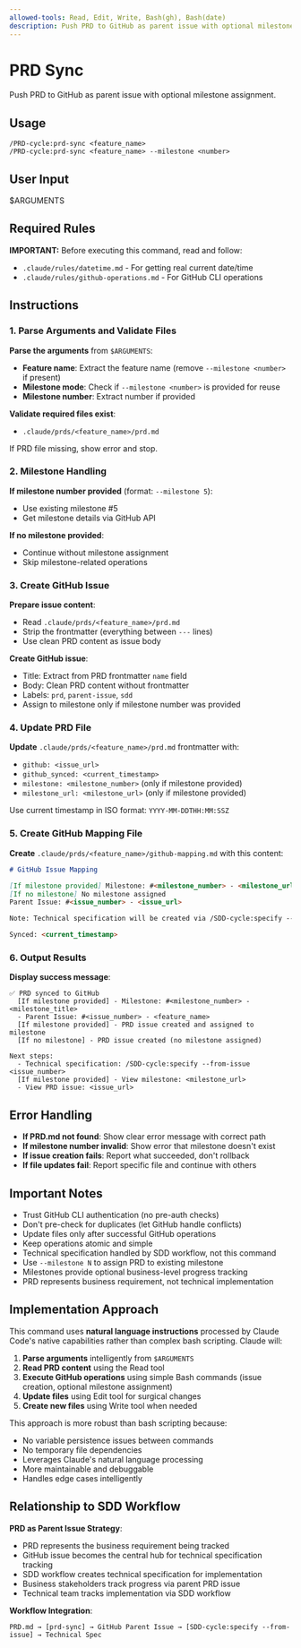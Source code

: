 ```yaml
---
allowed-tools: Read, Edit, Write, Bash(gh), Bash(date)
description: Push PRD to GitHub as parent issue with optional milestone assignment
---
```


# PRD Sync

Push PRD to GitHub as parent issue with optional milestone assignment.

## Usage

```
/PRD-cycle:prd-sync <feature_name>
/PRD-cycle:prd-sync <feature_name> --milestone <number>
```

## User Input

$ARGUMENTS

## Required Rules

**IMPORTANT:** Before executing this command, read and follow:

- `.claude/rules/datetime.md` - For getting real current date/time
- `.claude/rules/github-operations.md` - For GitHub CLI operations

## Instructions

### 1. Parse Arguments and Validate Files

**Parse the arguments** from `$ARGUMENTS`:

- **Feature name**: Extract the feature name (remove `--milestone <number>` if present)
- **Milestone mode**: Check if `--milestone <number>` is provided for reuse
- **Milestone number**: Extract number if provided

**Validate required files exist**:

- `.claude/prds/<feature_name>/prd.md`

If PRD file missing, show error and stop.

### 2. Milestone Handling

**If milestone number provided** (format: `--milestone 5`):

- Use existing milestone #5
- Get milestone details via GitHub API

**If no milestone provided**:

- Continue without milestone assignment
- Skip milestone-related operations

### 3. Create GitHub Issue

**Prepare issue content**:

- Read `.claude/prds/<feature_name>/prd.md`
- Strip the frontmatter (everything between `---` lines)
- Use clean PRD content as issue body

**Create GitHub issue**:

- Title: Extract from PRD frontmatter `name` field
- Body: Clean PRD content without frontmatter
- Labels: `prd`, `parent-issue`, `sdd`
- Assign to milestone only if milestone number was provided

### 4. Update PRD File

**Update** `.claude/prds/<feature_name>/prd.md` frontmatter with:

- `github: <issue_url>`
- `github_synced: <current_timestamp>`
- `milestone: <milestone_number>` (only if milestone provided)
- `milestone_url: <milestone_url>` (only if milestone provided)

Use current timestamp in ISO format: `YYYY-MM-DDTHH:MM:SSZ`

### 5. Create GitHub Mapping File

**Create** `.claude/prds/<feature_name>/github-mapping.md` with this content:

```markdown
# GitHub Issue Mapping

[If milestone provided] Milestone: #<milestone_number> - <milestone_url>
[If no milestone] No milestone assigned
Parent Issue: #<issue_number> - <issue_url>

Note: Technical specification will be created via /SDD-cycle:specify --from-issue <issue_number>

Synced: <current_timestamp>
```

### 6. Output Results

**Display success message**:

```
✅ PRD synced to GitHub
  [If milestone provided] - Milestone: #<milestone_number> - <milestone_title>
  - Parent Issue: #<issue_number> - <feature_name>
  [If milestone provided] - PRD issue created and assigned to milestone
  [If no milestone] - PRD issue created (no milestone assigned)

Next steps:
  - Technical specification: /SDD-cycle:specify --from-issue <issue_number>
  [If milestone provided] - View milestone: <milestone_url>
  - View PRD issue: <issue_url>
```

## Error Handling

- **If PRD.md not found**: Show clear error message with correct path
- **If milestone number invalid**: Show error that milestone doesn't exist
- **If issue creation fails**: Report what succeeded, don't rollback
- **If file updates fail**: Report specific file and continue with others

## Important Notes

- Trust GitHub CLI authentication (no pre-auth checks)
- Don't pre-check for duplicates (let GitHub handle conflicts)
- Update files only after successful GitHub operations
- Keep operations atomic and simple
- Technical specification handled by SDD workflow, not this command
- Use `--milestone N` to assign PRD to existing milestone
- Milestones provide optional business-level progress tracking
- PRD represents business requirement, not technical implementation

## Implementation Approach

This command uses **natural language instructions** processed by Claude Code's native capabilities rather than complex bash scripting. Claude will:

1. **Parse arguments** intelligently from `$ARGUMENTS`
2. **Read PRD content** using the Read tool
3. **Execute GitHub operations** using simple Bash commands (issue creation, optional milestone assignment)
4. **Update files** using Edit tool for surgical changes
5. **Create new files** using Write tool when needed

This approach is more robust than bash scripting because:

- No variable persistence issues between commands
- No temporary file dependencies
- Leverages Claude's natural language processing
- More maintainable and debuggable
- Handles edge cases intelligently

## Relationship to SDD Workflow

**PRD as Parent Issue Strategy**:

- PRD represents the business requirement being tracked
- GitHub issue becomes the central hub for technical specification tracking
- SDD workflow creates technical specification for implementation
- Business stakeholders track progress via parent PRD issue
- Technical team tracks implementation via SDD workflow

**Workflow Integration**:

```
PRD.md → [prd-sync] → GitHub Parent Issue → [SDD-cycle:specify --from-issue] → Technical Spec
```
